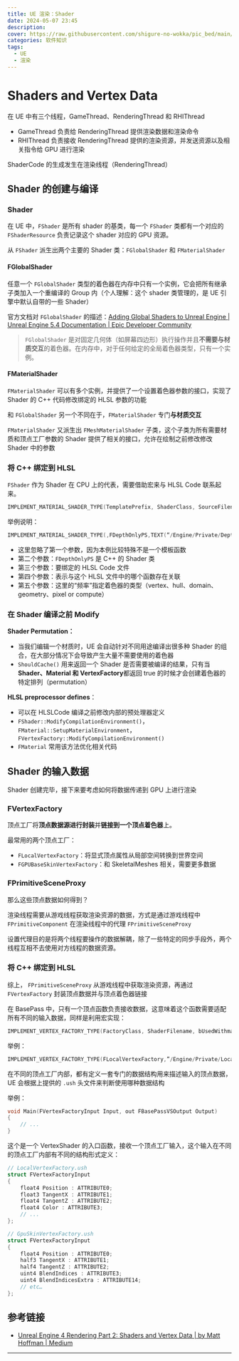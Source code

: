 ```yaml
---
title: UE 渲染：Shader
date: 2024-05-07 23:45
description: 
cover: https://raw.githubusercontent.com/shigure-no-wokka/pic_bed/main/imgs/family_engine.jpg
categories: 软件知识
tags:
  - UE
  - 渲染
---
```


# Shaders and Vertex Data

在 UE 中有三个线程，GameThread、RenderingThread 和 RHIThread
- GameThread 负责给 RenderingThread 提供渲染数据和渲染命令
- RHIThread 负责接收 RenderingThread 提供的渲染资源，并发送资源以及相关指令给 GPU 进行渲染

ShaderCode 的生成发生在渲染线程（RenderingThread）

## Shader 的创建与编译

### Shader

在 UE 中，`FShader` 是所有 shader 的基类，每一个 `FShader` 类都有一个对应的 `FShaderResource` 负责记录这个 shader 对应的 GPU 资源。

从 `FShader` 派生出两个主要的 Shader 类：`FGlobalShader` 和 `FMaterialShader`

#### FGlobalShader

任意一个 `FGlobalShader` 类型的着色器在内存中只有一个实例，它会把所有继承子类加入一个重编译的 Group 内（个人理解：这个 shader 类管理的，是 UE 引擎中默认自带的一些 Shader）

官方文档对 `FGlobalShader` 的描述：[Adding Global Shaders to Unreal Engine | Unreal Engine 5.4 Documentation | Epic Developer Community](https://dev.epicgames.com/documentation/en-us/unreal-engine/adding-global-shaders-to-unreal-engine)

> `FGlobalShader` 是对固定几何体（如屏幕四边形）执行操作并且**不需要与材质交互**的着色器。在内存中，对于任何给定的全局着色器类型，只有一个实例。

#### FMaterialShader

`FMaterialShader` 可以有多个实例，并提供了一个设置着色器参数的接口，实现了 Shader 的 C++ 代码修改绑定的 HLSL 参数的功能

和 `FGlobalShader` 另一个不同在于，`FMaterialShader` 专门**与材质交互**

`FMaterialShader` 又派生出 `FMeshMaterialShader` 子类，这个子类为所有需要材质和顶点工厂参数的 Shader 提供了相关的接口，允许在绘制之前修改修改 Shader 中的参数

### 将 C++ 绑定到 HLSL

`FShader` 作为 Shader 在 CPU 上的代表，需要借助宏来与 HLSL Code 联系起来。

```cpp
IMPLEMENT_MATERIAL_SHADER_TYPE(TemplatePrefix, ShaderClass, SourceFilename, FunctionName, Frequency)
```

举例说明：

```cpp
IMPLEMENT_MATERIAL_SHADER_TYPE(,FDepthOnlyPS,TEXT(“/Engine/Private/DepthOnlyPixelShader.usf”),TEXT(“Main”),SF_Pixel);
```

- 这里忽略了第一个参数，因为本例比较特殊不是一个模板函数
- 第二个参数：`FDepthOnlyPS` 是 C++ 的 Shader 类
- 第三个参数：要绑定的 HLSL Code 文件
- 第四个参数：表示与这个 HLSL 文件中的哪个函数存在关联
- 第五个参数：这里的“频率”指定着色器的类型（vertex、hull、domain、geometry、pixel or compute）

### 在 Shader 编译之前 Modify

**Shader Permutation：**
- 当我们编辑一个材质时，UE 会自动针对不同用途编译出很多种 Shader 的组合，在大部分情况下会导致产生大量不需要使用的着色器
-  `ShouldCache()` 用来返回一个 Shader 是否需要被编译的结果，只有当**Shader、Material 和 VertexFactory**都返回 true 的时候才会创建着色器的特定排列（permutation）

**HLSL preprocessor defines**：
- 可以在 HLSLCode 编译之前修改内部的预处理器定义
- `FShader::ModifyCompilationEnvironment()`，`FMaterial::SetupMaterialEnvironment`，`FVertexFactory::ModifyCompilationEnvironment()`
- `FMaterial` 常用该方法优化相关代码

## Shader 的输入数据

Shader 创建完毕，接下来要考虑如何将数据传递到 GPU 上进行渲染

### FVertexFactory

顶点工厂将**顶点数据源进行封装**并**链接到一个顶点着色器**上。

最常用的两个顶点工厂：
- `FLocalVertexFactory`：将显式顶点属性从局部空间转换到世界空间
- `FGPUBaseSkinVertexFactory`：和 SkeletalMeshes 相关，需要更多数据

### FPrimitiveSceneProxy

那么这些顶点数据如何得到？

渲染线程需要从游戏线程获取渲染资源的数据，方式是通过游戏线程中 `FPrimitiveComponent` 在渲染线程中的代理 `FPrimitiveSceneProxy`

设置代理目的是将两个线程要操作的数据解耦，除了一些特定的同步手段外，两个线程互相不去使用对方线程的数据资源。

### 将 C++ 绑定到 HLSL

综上， `FPrimitiveSceneProxy` 从游戏线程中获取渲染资源，再通过 `FVertexFactory` 封装顶点数据并与顶点着色器链接

在 BasePass 中，只有一个顶点函数负责接收数据，这意味着这个函数需要适配所有不同的输入数据，同样是利用宏实现：

```cpp
IMPLEMENT_VERTEX_FACTORY_TYPE(FactoryClass, ShaderFilename, bUsedWithmaterials, bSupportsStaticLighting, bSupportsDynamicLighting, bPrecisePrevWorldPos, bSupportsPositionOnly)
```

举例：
```cpp
IMPLEMENT_VERTEX_FACTORY_TYPE(FLocalVertexFactory,”/Engine/Private/LocalVertexFactory.ush”,true,true,true,true,true);
```

在不同的顶点工厂内部，都有定义一套专门的数据结构用来描述输入的顶点数据，UE 会根据上提供的 `.ush` 头文件来判断使用哪种数据结构

举例：

```cpp
void Main(FVertexFactoryInput Input, out FBasePassVSOutput Output)
{ 
	// ...
}
```

这个是一个 VertexShader 的入口函数，接收一个顶点工厂输入，这个输入在不同的顶点工厂内部有不同的结构形式定义：

```cpp
// LocalVertexFactory.ush
struct FVertexFactoryInput
{
	float4 Position : ATTRIBUTE0;
	float3 TangentX : ATTRIBUTE1;
	float4 TangentZ : ATTRIBUTE2;
	float4 Color : ATTRIBUTE3;
	// ...
};

// GpuSkinVertexFactory.ush
struct FVertexFactoryInput
{
	float4 Position : ATTRIBUTE0;
	half3 TangentX : ATTRIBUTE1;
	half4 TangentZ : ATTRIBUTE2;
	uint4 BlendIndices : ATTRIBUTE3;  
	uint4 BlendIndicesExtra : ATTRIBUTE14;  
	// etc…
};
```

## 参考链接
- [Unreal Engine 4 Rendering Part 2: Shaders and Vertex Data | by Matt Hoffman | Medium](https://medium.com/@lordned/unreal-engine-4-rendering-part-2-shaders-and-vertex-data-80317e1ae5f3)


---


